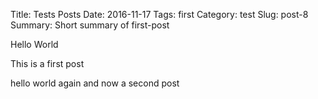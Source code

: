 Title: Tests Posts
Date: 2016-11-17
Tags: first
Category: test
Slug: post-8
Summary: Short summary of first-post

Hello World

This is a first post

hello world again and now a second post
